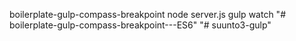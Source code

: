 boilerplate-gulp-compass-breakpoint
node server.js
gulp watch
"# boilerplate-gulp-compass-breakpoint---ES6" 
"# suunto3-gulp" 
